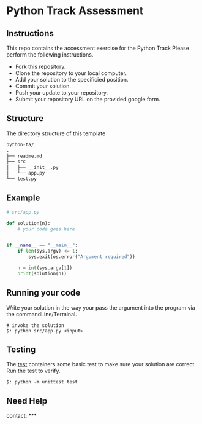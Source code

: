 # Python Track Assessment

## Instructions

This repo contains the accessment exercise for the Python Track
Please perform the following instructions.

* Fork this repository.
* Clone the repository to your local computer.
* Add your solution to the specificied position.
* Commit your solution.
* Push your update to your repository.
* Submit your repository URL on the provided google form.

## Structure

The directory structure of this template

``` html
python-ta/
.
├── readme.md
├── src
│   ├── __init__.py
│   └── app.py
└── test.py

```

## Example

``` py
# src/app.py

def solution(n):
    # your code goes here


if __name__ == "__main__":
    if len(sys.argv) <= 1:
        sys.exit(os.error("Argument required"))

    n = int(sys.argv[1])
    print(solution(n))

```

## Running your code

Write your solution in the way your pass the argument into the program via the commandLine/Terminal.

``` shell
# invoke the solution
$: python src/app.py <input>
```

## Testing

The [test](test.py) containers some basic test to make sure your solution are correct. Run the test to verify.
``` shell
$: python -m unittest test
```

## Need Help

contact: ***
